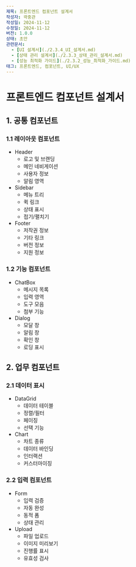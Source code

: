 ```yaml
---
제목: 프론트엔드 컴포넌트 설계서
작성자: 곽중관
작성일: 2024-11-12
수정일: 2024-11-12
버전: 1.0.0
상태: 초안
관련문서:
  - [UI 설계서](./2.3.4_UI_설계서.md)
  - [상태 관리 설계서](./2.3.3_상태_관리_설계서.md)
  - [성능 최적화 가이드](./2.3.2_성능_최적화_가이드.md)
태그: 프론트엔드, 컴포넌트, UI/UX
---
```


# 프론트엔드 컴포넌트 설계서

## 1. 공통 컴포넌트

### 1.1 레이아웃 컴포넌트
- Header
  - 로고 및 브랜딩
  - 메인 네비게이션
  - 사용자 정보
  - 알림 영역
- Sidebar
  - 메뉴 트리
  - 퀵 링크
  - 상태 표시
  - 접기/펼치기
- Footer
  - 저작권 정보
  - 기타 링크
  - 버전 정보
  - 지원 정보

### 1.2 기능 컴포넌트
- ChatBox
  - 메시지 목록
  - 입력 영역
  - 도구 모음
  - 첨부 기능
- Dialog
  - 모달 창
  - 알림 창
  - 확인 창
  - 로딩 표시

## 2. 업무 컴포넌트

### 2.1 데이터 표시
- DataGrid
  - 데이터 테이블
  - 정렬/필터
  - 페이징
  - 선택 기능
- Chart
  - 차트 종류
  - 데이터 바인딩
  - 인터랙션
  - 커스터마이징

### 2.2 입력 컴포넌트
- Form
  - 입력 검증
  - 자동 완성
  - 동적 폼
  - 상태 관리
- Upload
  - 파일 업로드
  - 이미지 미리보기
  - 진행률 표시
  - 유효성 검사